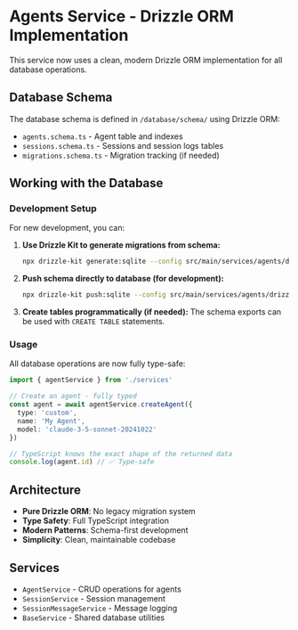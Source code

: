# Agents Service - Drizzle ORM Implementation

This service now uses a clean, modern Drizzle ORM implementation for all database operations.

## Database Schema

The database schema is defined in `/database/schema/` using Drizzle ORM:

- `agents.schema.ts` - Agent table and indexes
- `sessions.schema.ts` - Sessions and session logs tables
- `migrations.schema.ts` - Migration tracking (if needed)

## Working with the Database

### Development Setup

For new development, you can:

1. **Use Drizzle Kit to generate migrations from schema:**
   ```bash
   npx drizzle-kit generate:sqlite --config src/main/services/agents/drizzle.config.ts
   ```

2. **Push schema directly to database (for development):**
   ```bash
   npx drizzle-kit push:sqlite --config src/main/services/agents/drizzle.config.ts
   ```

3. **Create tables programmatically (if needed):**
   The schema exports can be used with `CREATE TABLE` statements.

### Usage

All database operations are now fully type-safe:

```typescript
import { agentService } from './services'

// Create an agent - fully typed
const agent = await agentService.createAgent({
  type: 'custom',
  name: 'My Agent',
  model: 'claude-3-5-sonnet-20241022'
})

// TypeScript knows the exact shape of the returned data
console.log(agent.id) // ✅ Type-safe
```

## Architecture

- **Pure Drizzle ORM**: No legacy migration system
- **Type Safety**: Full TypeScript integration
- **Modern Patterns**: Schema-first development
- **Simplicity**: Clean, maintainable codebase

## Services

- `AgentService` - CRUD operations for agents
- `SessionService` - Session management
- `SessionMessageService` - Message logging
- `BaseService` - Shared database utilities